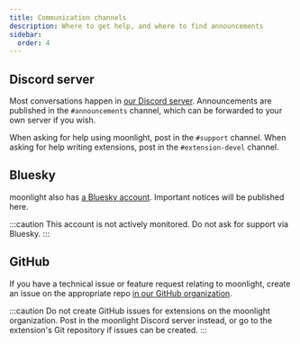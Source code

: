 ```yaml
---
title: Communication channels
description: Where to get help, and where to find announcements
sidebar:
  order: 4
---
```


## Discord server

Most conversations happen in [our Discord server](https://discord.gg/FdZBTFCP6F). Announcements are published in the `#announcements` channel, which can be forwarded to your own server if you wish.

When asking for help using moonlight, post in the `#support` channel. When asking for help writing extensions, post in the `#extension-devel` channel.

## Bluesky

moonlight also has [a Bluesky account](https://bsky.app/profile/did:plc:uiwhayeayjutykag74l3yits). Important notices will be published here.

:::caution
This account is not actively monitored. Do not ask for support via Bluesky.
:::

## GitHub

If you have a technical issue or feature request relating to moonlight, create an issue on the appropriate repo [in our GitHub organization](https://github.com/moonlight-mod).

:::caution
Do not create GitHub issues for extensions on the moonlight organization. Post in the moonlight Discord server instead, or go to the extension's Git repository if issues can be created.
:::
